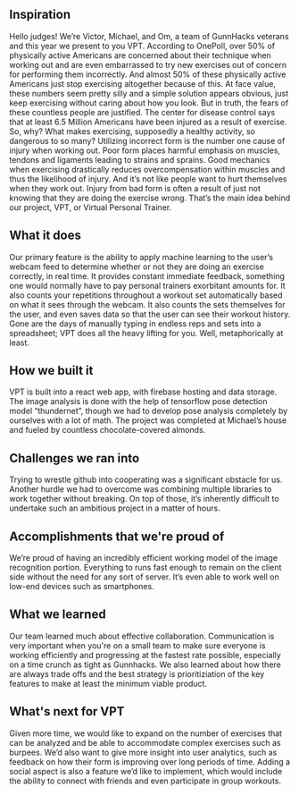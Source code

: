 ## Inspiration
Hello judges! We’re Victor, Michael, and Om, a team of GunnHacks veterans and this year we present to you VPT. 
According to OnePoll, over 50% of physically active Americans are concerned about their technique when working out and are even embarrassed to try new exercises out of concern for performing them incorrectly. And almost 50% of these physically active Americans just stop exercising altogether because of this. At face value, these numbers seem pretty silly and a simple solution appears obvious, just keep exercising without caring about how you look. But in truth, the fears of these countless people are justified.
The center for disease control says that at least 6.5 Million Americans have been injured as a result of exercise. So, why? What makes exercising, supposedly a healthy activity, so dangerous to so many?
Utilizing incorrect form is the number one cause of injury when working out. Poor form places harmful emphasis on muscles, tendons and ligaments leading to strains and sprains. Good mechanics when exercising drastically reduces overcompensation within muscles and thus the likelihood of injury. And it’s not like people want to hurt themselves when they work out. Injury from bad form is often a result of just not knowing that they are doing the exercise wrong. 
That’s the main idea behind our project, VPT, or Virtual Personal Trainer. 


## What it does
Our primary feature is the ability to apply machine learning to the user’s webcam feed to determine whether or not they are doing an exercise correctly, in real time. It provides constant immediate feedback, something one would normally have to pay personal trainers exorbitant amounts for. It also counts your repetitions throughout a workout set automatically based on what it sees through the webcam. It also counts the sets themselves for the user, and even saves data so that the user can see their workout history. Gone are the days of manually typing in endless reps and sets into a spreadsheet; VPT does all the heavy lifting for you. Well, metaphorically at least. 


## How we built it
VPT is built into a react web app, with firebase hosting and data storage. The image analysis is done with the help of tensorflow pose detection model “thundernet”, though we had to develop pose analysis completely by ourselves with a lot of math. The project was completed at Michael’s house and fueled by countless chocolate-covered almonds.


## Challenges we ran into
Trying to wrestle github into cooperating was a significant obstacle for us. Another hurdle we had to overcome was combining multiple libraries to work together without breaking. On top of those, it’s inherently difficult to undertake such an ambitious project in a matter of hours.


## Accomplishments that we're proud of
We’re proud of having an incredibly efficient working model of the image recognition portion. Everything to runs fast enough to remain on the client side without the need for any sort of server. It’s even able to work well on low-end devices such as smartphones.


## What we learned
Our team learned much about effective collaboration. Communication is very important when you're on a small team to make sure everyone is working efficiently and progressing at the fastest rate possible, especially on a time crunch as tight as Gunnhacks. We also learned about how there are always trade offs and the best strategy is prioritiziation of the key features to make at least the minimum viable product. 




## What's next for VPT
Given more time, we would like to expand on the number of exercises that can be analyzed and be able to accommodate complex exercises such as burpees. We’d also want to give more insight into user analytics, such as feedback on how their form is improving over long periods of time. Adding a social aspect is also a feature we’d like to implement, which would include the ability to connect with friends and even participate in group workouts.
